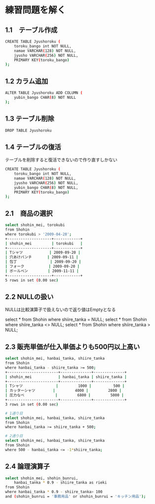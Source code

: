 # 練習問題を解く

## 1.1　テーブル作成

``` BASH
CREATE TABLE Jyushoroku (
    toroku_bango int NOT NULL,
    namae VARCHAR(128) NOT NULL,
    jyusho VARCHAR(256) NOT NULL,
    PRIMARY KEY(toroku_bango)
);
```

## 1.2 カラム追加

``` BASH
ALTER TABLE Jyushoroku ADD COLUMN (
    yubin_bango CHAR(8) NOT NULL
);
```

## 1.3 テーブル削除

``` BASH
DROP TABLE Jyushoroku
```

## 1.4 テーブルの復活

テーブルを削除すると復活できないので作り直すしかない

``` BASH
CREATE TABLE Jyushoroku (
    toroku_bango int NOT NULL,
    namae VARCHAR(128) NOT NULL,
    jyusho VARCHAR(256) NOT NULL,
    yubin_bango CHAR(8) NOT NULL,
    PRIMARY KEY(toroku_bango)
);
```

## 2.1　商品の選択

``` BASH
select shohin_mei, torokubi
from Shohin
where torokubi > '2009-04-28';
+--------------------+------------+
| shohin_mei         | torokubi   |
+--------------------+------------+
| Tシャツ            | 2009-09-20 |
| 穴あけパンチ       | 2009-09-11 |
| 包丁               | 2009-09-20 |
| フォーク           | 2009-09-20 |
| ボールペン         | 2009-11-11 |
+--------------------+------------+
5 rows in set (0.00 sec)
```

## 2.2 NULLの扱い

NULLは比較演算子で扱えないので返り値はEmptyとなる

select * from Shohin where shiire_tanka = NULL;
select * from Shohin where shiire_tanka <> NULL;
select * from Shohin where shiire_tanka > NULL;

## 2.3 販売単価が仕入単価よりも500円以上高い

``` BASH
select shohin_mei, hanbai_tanka, shiire_tanka
from Shohin
where hanbai_tanka - shiire_tanka >= 500;
+-----------------------+--------------+--------------+
| shohin_mei            | hanbai_tanka | shiire_tanka |
+-----------------------+--------------+--------------+
| Tシャツ               |         1000 |          500 |
| カッターシャツ        |         4000 |         2800 |
| 圧力なべ              |         6800 |         5000 |
+-----------------------+--------------+--------------+
3 rows in set (0.00 sec)

# 1通り目
select shohin_mei, hanbai_tanka, shiire_tanka
from Shohin
where hanbai_tanka >= shiire_tanka + 500;

# 2通り目
select shohin_mei, hanbai_tanka, shiire_tanka
from Shohin
where 500 - hanbai_tanka <= -1*shiire_tanka;
```

## 2.4 論理演算子

``` BASH
select shohin_mei, shohin_bunrui,
    hanbai_tanka * 0.9 - shiire_tanka as rieki
from Shohin
where hanbai_tanka * 0.9 - shiire_tanka> 100
and (shohin_bunrui = '事務用品' or shohin_bunrui = 'キッチン用品');
```
